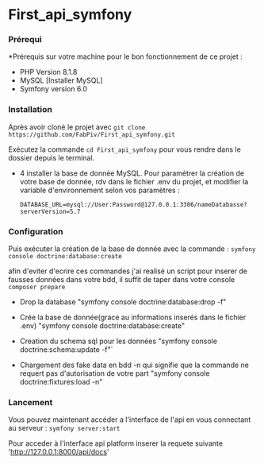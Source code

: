 # First_api_symfony
  ### Prérequi

*Prérequis sur votre machine pour le bon fonctionnement de ce projet : 
- PHP Version 8.1.8 
- MySQL [Installer MySQL]
- Symfony version 6.0

### Installation

Après avoir cloné le projet avec ``git clone https://github.com/FabPiv/First_api_symfony.git``

Exécutez la commande ``cd First_api_symfony`` pour vous rendre dans le dossier depuis le terminal.


- 4 installer la base de donnée MySQL. 
   Pour paramétrer la création de votre base de donnée, rdv dans le fichier .env du projet, et modifier la variable d'environnement selon vos paramètres : 

  ``DATABASE_URL=mysql://User:Password@127.0.0.1:3306/nameDatabasse?serverVersion=5.7``
  
  
### Configuration


   Puis exécuter la création de la base de donnée avec la commande : ``symfony console doctrine:database:create``

afin d'eviter d'ecrire ces commandes j'ai realisé un script pour inserer de fausses données dans votre bdd, il suffit de taper dans votre console `composer prepare`


- Drop la database                                                              "symfony console doctrine:database:drop -f"

- Crée la base de donnée(grace au informations inserés dans le fichier .env)     "symfony console doctrine:database:create"

- Creation du schema sql pour les données                                        "symfony console doctrine:schema:update -f"`

- Chargement des fake data en bdd -n qui signifie que la commande ne requert pas d'autorisation de votre part        "symfony console doctrine:fixtures:load -n"

### Lancement

Vous pouvez maintenant accéder a l'interface de l'api en vous connectant au serveur : ``symfony server:start``

Pour acceder à l'interface api platform inserer la requete suivante 'http://127.0.0.1:8000/api/docs'

